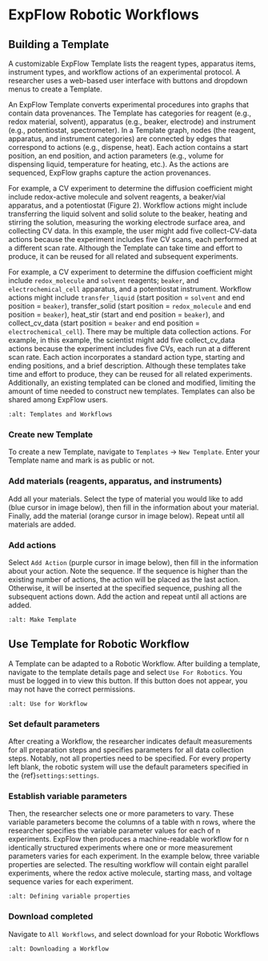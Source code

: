 # ExpFlow Robotic Workflows


## Building a Template

A customizable ExpFlow Template lists the reagent types, apparatus items, instrument types, and workflow actions of an experimental protocol. A researcher uses a web-based user interface with buttons and dropdown menus to create a Template.

An ExpFlow Template converts experimental procedures into graphs that contain data provenances. The Template has categories for reagent (e.g., redox material, solvent), apparatus (e.g., beaker, electrode) and instrument (e.g., potentiostat, spectrometer). In a Template graph, nodes (the reagent, apparatus, and instrument categories) are connected by edges that correspond to actions (e.g., dispense, heat). Each action contains a start position, an end position, and action parameters (e.g., volume for dispensing liquid, temperature for heating, etc.). As the actions are sequenced, ExpFlow graphs capture the action provenances.

For example, a CV experiment to determine the diffusion coefficient might include redox-active molecule and solvent reagents, a beaker/vial apparatus, and a potentiostat (Figure 2). Workflow actions might include transferring the liquid solvent and solid solute to the beaker, heating and stirring the solution, measuring the working electrode surface area, and collecting CV data. In this example, the user might add five collect-CV-data actions because the experiment includes five CV scans, each performed at a different scan rate. Although the Template can take time and effort to produce, it can be reused for all related and subsequent experiments.

For example, a CV experiment to determine the diffusion coefficient might include `redox_molecule` and `solvent` reagents; `beaker`, and `electrochemical_cell` apparatus, and a potentiostat instrument.   Workflow actions might include `transfer_liquid` (start position = `solvent` and end position = `beaker`), transfer_solid (start position = `redox_molecule` and end position = `beaker`), heat_stir (start and end position = `beaker`), and collect_cv_data (start position = `beaker` and end position = `electrochemical_cell`). There may be multiple data collection actions. For example, in this example, the scientist might add five collect_cv_data actions because the experiment includes five CVs, each run at a different scan rate. Each action incorporates a standard action type, starting and ending positions, and a brief description. Although these templates take time and effort to produce, they can be reused for all related experiments. Additionally, an existing templated can be cloned and modified, limiting the amount of time needed to construct new templates. Templates can also be shared among ExpFlow users.


```{image} media/template_workflow.png
:alt: Templates and Workflows
```

### Create new Template
To create a new Template, navigate to `Templates` -> `New Template`. Enter your Template name and mark is as public or not.

### Add materials (reagents, apparatus, and instruments)
Add all your materials. Select the type of material you would like to add (blue cursor in image below), then fill in the information about your material. Finally, add the material (orange cursor in image below). Repeat until all materials are added.

### Add actions
Select `Add Action` (purple cursor in image below), then fill in the information about your action. Note the sequence. If the sequence is higher than the existing number of actions, the action will be placed as the last action. Otherwise, it will be inserted at the specified sequence, pushing all the subsequent actions down. Add the action and repeat until all actions are added.

```{image} media/make_template.png
:alt: Make Template
```

## Use Template for Robotic Workflow

A Template can be adapted to a Robotic Workflow. After building a template, navigate to the template details page and select `Use For Robotics`. You must be logged in to view this button. If this button does not appear, you may not have the correct permissions.

```{image} media/use-for-workflow.png
:alt: Use for Workflow
```

### Set default parameters
After creating a Workflow, the researcher indicates default measurements for all preparation steps and specifies parameters for all data collection steps. Notably, not all properties need to be specified. For every property left blank, the robotic system will use the default parameters specified in the {ref}`settings:settings`.

### Establish variable parameters

Then, the researcher selects one or more parameters to vary. These variable parameters become the columns of a table with n rows, where the researcher specifies the variable parameter values for each of n experiments. ExpFlow then produces a machine-readable workflow for n identically structured experiments where one or more measurement parameters varies for each experiment. In the example below, three variable properties are selected. The resulting workflow will contain eight parallel experiments, where the redox active molecule, starting mass, and voltage sequence varies for each experiment.

```{image} media/variable_props.png
:alt: Defining variable properties
```

### Download completed

Navigate to `All Workflows`, and select download for your Robotic Workflows

```{image} media/download_workflow.png
:alt: Downloading a Workflow
```

